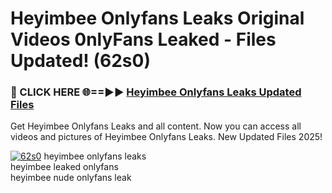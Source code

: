 # Heyimbee Onlyfans Leaks Original Videos 0nlyFans Leaked - Files Updated! (62s0)

<h3>🔴 CLICK HERE 🌐==►► <a href="https://tinyurl.com/3hn5wdd3" rel="nofollow">Heyimbee Onlyfans Leaks Updated Files</a></h3>

Get Heyimbee Onlyfans Leaks and all content. Now you can access all videos and pictures of Heyimbee Onlyfans Leaks. New Updated Files 2025!

[![62s0](https://i.imgur.com/4HnBqBT.gif)](https://tinyurl.com/3hn5wdd3)
heyimbee onlyfans leaks<br>
heyimbee leaked onlyfans<br>
heyimbee nude onlyfans leak